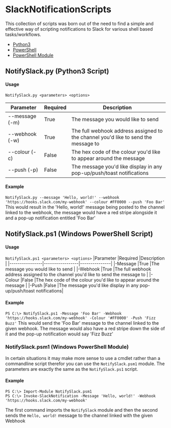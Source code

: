 # SlackNotificationScripts
This collection of scripts was born out of the need to find a simple and effective way of scripting notifications to Slack for various shell based tasks/workflows.

* [Python3](##NotifySlack.py (Python3 Script))
* [PowerShell](##NotifySlack.ps1 (Windows PowerShell Script))  
* [PowerShell Module](###NotifySlack.psm1 (Windows PowerShell Module))  

## NotifySlack.py (Python3 Script)

#### Usage
`NotifySlack.py <parameters> <options>`

|Parameter       |Required         |Description    |
|----------------|-----------------|---------------|
|--message (-m)  |True             |The message you would like to send |
|--webhook (-w)  |True             |The full webhook address assigned to the channel you'd like to send the message to |
|--colour (-c)   |False            |The hex code of the colour you'd like to appear around the message |
|--push (-p)     |False            |The message you'd like display in any pop-up/push/toast notifications|

#### Example
`NotifySlack.py --message 'Hello, world!' --webhook 'https://hooks.slack.com/my-webhook' --colour #FF0000 --push 'Foo Bar'`
This would result in the 'Hello, world!' message being posted to the channel linked to the webhook, the message would have a red stripe alongside it and a pop-up notification entitled 'Foo Bar'

## NotifySlack.ps1 (Windows PowerShell Script)

#### Usage
`NotifySlack.ps1 <parameters> <options>`
|Parameter       |Required         |Description    |
|----------------|-----------------|---------------|
|-Message        |True             |The message you would like to send |
|-Webhook        |True             |The full webhook address assigned to the channel you'd like to send the message to |
|-Colour         |False            |The hex code of the colour you'd like to appear around the message |
|-Push           |False            |The message you'd like display in any pop-up/push/toast notifications|

#### Example
`PS C:\> NotifySlack.ps1 -Message 'Foo Bar' -Webhook 'https://hooks.slack.com/my-webhook' -Colour '#FF0000' -Push 'Fizz Buzz'`
This would send the 'Foo Bar' message to the channel linked to the given webhook. 
The message would also have a red stripe down the side of it and the pop-up notification would say 'Fizz Buzz'

### NotifySlack.psm1 (Windows PowerShell Module)
In certain situations it may make more sense to use a cmdlet rather than a commandline script therefor you can use the `NotifySlack.psm1` module.
The parameters are exactly the same as the `NotifySlack.ps1` script.

#### Example
```
PS C:\> Import-Module NotifySlack.psm1
PS C:\> Invoke-SlackNotification -Message 'Hello, world!' -Webhook 'https://hooks.slack.com/my-webhook'
```
The first command imports the `NotifySlack` module and then the second sends the `Hello, world!` message to the channel linked with the given Webhook
